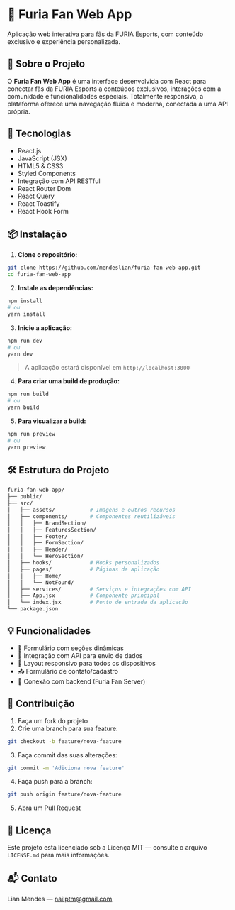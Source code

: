 # 🦊 Furia Fan Web App

Aplicação web interativa para fãs da FURIA Esports, com conteúdo exclusivo e experiência personalizada.

## 📌 Sobre o Projeto

O **Furia Fan Web App** é uma interface desenvolvida com React para conectar fãs da FURIA Esports a conteúdos exclusivos, interações com a comunidade e funcionalidades especiais. Totalmente responsiva, a plataforma oferece uma navegação fluida e moderna, conectada a uma API própria.

## 🚀 Tecnologias

- React.js
- JavaScript (JSX)
- HTML5 & CSS3
- Styled Components
- Integração com API RESTful
- React Router Dom
- React Query
- React Toastify
- React Hook Form

## 📦 Instalação

1. **Clone o repositório:**

```bash
git clone https://github.com/mendeslian/furia-fan-web-app.git
cd furia-fan-web-app
```

2. **Instale as dependências:**

```bash
npm install
# ou
yarn install
```

3. **Inicie a aplicação:**

```bash
npm run dev
# ou
yarn dev
```

> A aplicação estará disponível em `http://localhost:3000`

4. **Para criar uma build de produção:**

```bash
npm run build
# ou
yarn build
```

5. **Para visualizar a build:**

```bash
npm run preview
# ou
yarn preview
```

## 🛠️ Estrutura do Projeto

```bash
furia-fan-web-app/
├── public/
├── src/
│   ├── assets/           # Imagens e outros recursos
│   ├── components/       # Componentes reutilizáveis
│   │   ├── BrandSection/
│   │   ├── FeaturesSection/
│   │   ├── Footer/
│   │   ├── FormSection/
│   │   ├── Header/
│   │   └── HeroSection/
│   ├── hooks/            # Hooks personalizados
│   ├── pages/            # Páginas da aplicação
│   │   ├── Home/
│   │   └── NotFound/
│   ├── services/         # Serviços e integrações com API
│   ├── App.jsx           # Componente principal
│   └── index.jsx         # Ponto de entrada da aplicação
└── package.json
```

## 💡 Funcionalidades

- 🎯 Formulário com seções dinâmicas
- 🧬 Integração com API para envio de dados
- 📱 Layout responsivo para todos os dispositivos
- 📤 Formulário de contato/cadastro
- 🔗 Conexão com backend (Furia Fan Server)

## 🤝 Contribuição

1. Faça um fork do projeto
2. Crie uma branch para sua feature:

```bash
git checkout -b feature/nova-feature
```

3. Faça commit das suas alterações:

```bash
git commit -m 'Adiciona nova feature'
```

4. Faça push para a branch:

```bash
git push origin feature/nova-feature
```

5. Abra um Pull Request

## 📄 Licença

Este projeto está licenciado sob a Licença MIT — consulte o arquivo `LICENSE.md` para mais informações.

## 📬 Contato

Lian Mendes — [nailptm@gmail.com](mailto:nailptm@gmail.com)

<!-- Link do Projeto: [https://github.com/seu-usuario/furia-bot-web-app](https://github.com/seu-usuario/furia-bot-web-app) -->
